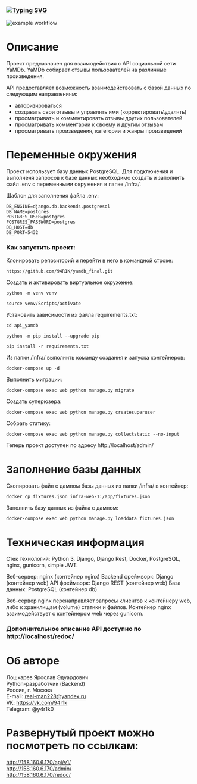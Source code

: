 ### [![Typing SVG](https://readme-typing-svg.herokuapp.com?color=%2336BCF7&lines=Проект+API+YaMDB+by+Y4R1K)](https://git.io/typing-svg)
![example workflow](https://github.com/94R1K/yamdb_final/actions/workflows/yamdb_workflow.yml/badge.svg)
# Описание
Проект предназначен для взаимодействия с API социальной сети YaMDb. YaMDb собирает отзывы пользователей на различные произведения.

API предоставляет возможность взаимодействовать с базой данных по следующим направлениям:
- авторизироваться
- создавать свои отзывы и управлять ими (корректировать\удалять)
- просматривать и комментировать отзывы других пользователей
- просматривать комментарии к своему и другим отзывам
- просматривать произведения, категории и жанры произведений

# Переменные окружения
Проект использует базу данных PostgreSQL.
Для подключения и выполненя запросов к базе данных необходимо создать и заполнить файл .env с переменными окружения в папке /infra/.

Шаблон для заполнения файла .env:

```
DB_ENGINE=django.db.backends.postgresql
DB_NAME=postgres
POSTGRES_USER=postgres
POSTGRES_PASSWORD=postgres
DB_HOST=db
DB_PORT=5432
```

### Как запустить проект:
Клонировать репозиторий и перейти в него в командной строке:

```
https://github.com/94R1K/yamdb_final.git
```

Создать и активировать виртуальное окружение:

```
python -m venv venv
```

```
source venv/Scripts/activate
```

Установить зависимости из файла requirements.txt:

```
cd api_yamdb
```

```
python -m pip install --upgrade pip
```

```
pip install -r requirements.txt
```
Из папки /infra/ выполнить команду создания и запуска контейнеров:

```
docker-compose up -d
```

Выполнить миграции:

```
docker-compose exec web python manage.py migrate
```

Создать суперюзера:

```
docker-compose exec web python manage.py createsuperuser
```

Собрать статику:

```
docker-compose exec web python manage.py collectstatic --no-input 
```

Теперь проект доступен по адресу http://localhost/admin/

# Заполнение базы данных
Скопировать файл с дампом базы данных из папки /infra/ в контейнер:

```
docker cp fixtures.json infra-web-1:/app/fixtures.json
```
Заполнить базу данных из файла с дампом:

```
docker-compose exec web python manage.py loaddata fixtures.json
```

# Техническая информация
Стек технологий: Python 3, Django, Django Rest, Docker, PostgreSQL, nginx, gunicorn, simple JWT.

Веб-сервер: nginx (контейнер nginx)
Backend фреймворк: Django (контейнер web)
API фреймворк: Django REST (контейнер web)
База данных: PostgreSQL (контейнер db)

Веб-сервер nginx перенаправляет запросы клиентов к контейнеру web, либо к хранилищам (volume) статики и файлов.
Контейнер nginx взаимодействует с контейнером web через gunicorn.

### Дополнительное описание API доступно по http://localhost/redoc/

# Об авторе
Лошкарев Ярослав Эдуардович \
Python-разработчик (Backend) \
Россия, г. Москва \
E-mail: real-man228@yandex.ru \
VK: https://vk.com/94r1k \
Telegram: @y4r1k0
# Развернутый проект можно посмотреть по ссылкам:
http://158.160.6.170/api/v1/ \
http://158.160.6.170/admin/ \
http://158.160.6.170/redoc/
